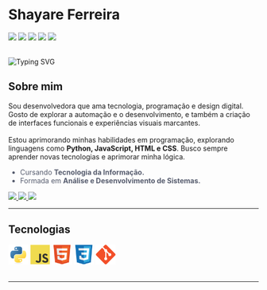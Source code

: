 <h1>Shayare Ferreira</h1>

<div>  
  <img src="https://img.shields.io/badge/Python-3776AB?style=for-the-badge&logo=python&logoColor=white"/>
  <img src="https://img.shields.io/badge/JavaScript-F7DF1E?style=for-the-badge&logo=javascript&logoColor=black"/>
  <img src="https://img.shields.io/badge/HTML5-E34F26?style=for-the-badge&logo=html5&logoColor=white"/>
  <img src="https://img.shields.io/badge/CSS3-1572B6?style=for-the-badge&logo=css3&logoColor=white"/>
  <img src="https://img.shields.io/badge/Git-fff?style=for-the-badge&logo=git"/>
</div>

<br>

![Typing SVG](https://readme-typing-svg.herokuapp.com?size=25&color=6F42C1&lines=Hello,+my+name+is+Shayare!;Always+learning!)

<!-- Sobre Mim -->
## Sobre mim

Sou desenvolvedora que ama tecnologia, programação e design digital. Gosto de explorar a automação e o desenvolvimento, e também a criação de interfaces funcionais e experiências visuais marcantes.
<br><br>
Estou aprimorando minhas habilidades em programação, explorando linguagens como <b>Python, JavaScript, HTML e CSS</b>. Busco sempre aprender novas tecnologias e aprimorar minha lógica.

<ul style="color:#555B6D;">
  <li>Cursando <b> Tecnologia da Informação. </b></li>
  <li>Formada em <b> Análise e Desenvolvimento de Sistemas. </b></li>
</ul>

<p>
  <a href="https://www.linkedin.com/in/seu-usuario-linkedin](https://www.linkedin.com/in/shayare-ferreira/?trk=opento_sprofile_topcard)" target="_blank">
    <img src="https://img.shields.io/badge/LinkedIn-0077B5?style=for-the-badge&logo=linkedin&logoColor=white">
  </a>
  <a href="https://discord.com/users/seu-id/" target="_blank">
    <img src="https://img.shields.io/badge/Discord-5865F2?style=for-the-badge&logo=discord&logoColor=white">
  </a>
  <a href="mailto:seuemail@gmail.com">
    <img src="https://img.shields.io/badge/Gmail-6f42c1?style=for-the-badge&logo=gmail&logoColor=white">
  </a>
</p>

---
## Tecnologias

<div display="flex">
  <img src="https://raw.githubusercontent.com/devicons/devicon/master/icons/python/python-original.svg" width="40px" title="Python"/>
  <img src="https://raw.githubusercontent.com/devicons/devicon/master/icons/javascript/javascript-original.svg" width="40px" title="JavaScript"/>
  <img src="https://raw.githubusercontent.com/devicons/devicon/master/icons/html5/html5-original.svg" width="40px" title="HTML5"/>
  <img src="https://raw.githubusercontent.com/devicons/devicon/master/icons/css3/css3-original.svg" width="40px" title="CSS3"/>
  <img src="https://raw.githubusercontent.com/devicons/devicon/master/icons/git/git-original.svg" width="40px" title="Git"/>
</div>

<br>

---
